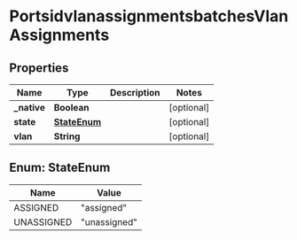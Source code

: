 
# PortsidvlanassignmentsbatchesVlanAssignments

## Properties
Name | Type | Description | Notes
------------ | ------------- | ------------- | -------------
**_native** | **Boolean** |  |  [optional]
**state** | [**StateEnum**](#StateEnum) |  |  [optional]
**vlan** | **String** |  |  [optional]


<a name="StateEnum"></a>
## Enum: StateEnum
Name | Value
---- | -----
ASSIGNED | &quot;assigned&quot;
UNASSIGNED | &quot;unassigned&quot;



